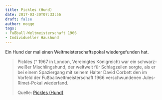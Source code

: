 ```yaml
---
title: Pickles (Hund)
date: 2017-03-30T07:33:56
draft: false
author: noqqe
tags:
- Fußball-Weltmeisterschaft 1966
- Individueller Haushund
---
```


Ein Hund der mal einen Weltmeisterschaftspokal wiedergefunden hat.

> Pickles († 1967 in London, Vereinigtes Königreich) war ein schwarz-weißer
> Mischlingshund, der weltweit für Schlagzeilen sorgte, als er bei einem
> Spaziergang mit seinem Halter David Corbett den im Vorfeld der
> Fußballweltmeisterschaft 1966 verschwundenen Jules-Rimet-Pokal wiederfand.
>
> Quelle: [Pickles (Hund)](https://de.wikipedia.org/wiki/Pickles_(Hund))